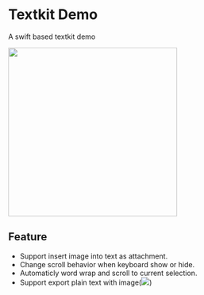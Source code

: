 # Textkit Demo
A swift based textkit demo

<img src="http://7xjlg5.com1.z0.glb.clouddn.com/Simulator%20Screen%20Shot%202016%E5%B9%B44%E6%9C%887%E6%97%A5%20%E4%B8%8B%E5%8D%883.01.13.png" width="340" />


## Feature
* Support insert image into text as attachment.
* Change scroll behavior when keyboard show or hide.
* Automaticly word wrap and scroll to current selection.
* Support export plain text with image(<img src="remote url">)
